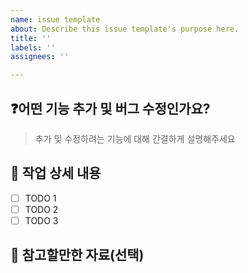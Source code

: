 ```yaml
---
name: issue template
about: Describe this issue template's purpose here.
title: ''
labels: ''
assignees: ''

---
```


## ❓어떤 기능 추가 및 버그 수정인가요?

> 추가 및 수정하려는 기능에 대해 간결하게 설명해주세요

## 📑 작업 상세 내용

- [ ] TODO 1
- [ ] TODO 2
- [ ] TODO 3

## 📗 참고할만한 자료(선택)

